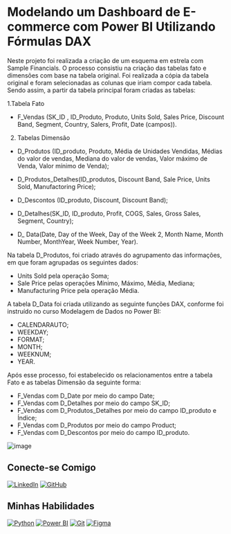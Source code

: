 # Modelando um Dashboard de E-commerce com Power BI Utilizando Fórmulas DAX


Neste projeto foi realizada a criação de um esquema em estrela com Sample Financials. O processo consistiu na  criação das tabelas fato e  dimensões com base na tabela original.  Foi realizada a cópia da tabela original e foram selecionadas as colunas que iriam compor cada tabela. Sendo assim, a partir da tabela principal foram criadas as tabelas:

 1.Tabela Fato
 - F_Vendas (SK_ID , ID_Produto, Produto, Units Sold, Sales Price, Discount Band, Segment, Country, Salers, Profit, Date (campos)).
 
 2. Tabelas Dimensão
 -  D_Produtos (ID_produto, Produto, Média de Unidades Vendidas, Médias do valor de vendas, Mediana do valor de vendas, Valor máximo de Venda, Valor mínimo de Venda);
 
 -  D_Produtos_Detalhes(ID_produtos, Discount Band, Sale Price, Units Sold, Manufactoring Price);
 
 -  D_Descontos (ID_produto, Discount, Discount Band);
 
 -  D_Detalhes(SK_ID, ID_produto, Profit, COGS, Sales, Gross Sales, Segment, Country);
 
 - D_ Data(Date, Day of the Week, Day of the Week 2, Month Name, Month Number, MonthYear, Week Number, Year).

Na tabela D_Produtos, foi criado através do agrupamento das informações,  em que foram agrupadas os seguintes dados:
 
 - Units Sold pela operação Soma;
 - Sale Price pelas operações Mínimo, Máximo, Média, Mediana;
 - Manufacturing Price pela operação Média.

A tabela D_Data foi criada utilizando as seguinte funções DAX, conforme foi instruído no curso Modelagem de Dados no Power BI: 

 - CALENDARAUTO;
 - WEEKDAY;
 - FORMAT;
 - MONTH;
 - WEEKNUM;
 - YEAR.

Após esse processo, foi estabelecido os relacionamentos entre a tabela Fato e as tabelas Dimensão da seguinte forma:

 - F_Vendas com D_Date por meio do campo Date;
 - F_Vendas com D_Detalhes por meio do campo SK_ID;
 - F_Vendas com D_Produtos_Detalhes por meio do campo ID_produto e Índice;
 - F_Vendas com D_Produtos por meio do campo Product;
 - F_Vendas com D_Descontos por meio do campo ID_produto.




![image](https://github.com/user-attachments/assets/80c0811f-e0b8-4e1f-9c56-942c806e1a75)



## Conecte-se Comigo


[![LinkedIn](https://camo.githubusercontent.com/8c0692475a5bfc1d9e7361074bdb648e567cae7b5b40ffd32adae31180b0d7b6/68747470733a2f2f696d672e736869656c64732e696f2f62616467652f4c696e6b6564496e2d3030373742353f7374796c653d666f722d7468652d6261646765266c6f676f3d6c696e6b6564696e266c6f676f436f6c6f723d7768697465)](https://www.linkedin.com/in/julianaguilhermepinheiro/)  [![GitHub](https://camo.githubusercontent.com/17a3cfebe6cf2dcf7b339b7b008adb9a55ddc15aec622a27a2a66b207e1e357a/68747470733a2f2f696d672e736869656c64732e696f2f62616467652f4769744875622d3130303030303f7374796c653d666f722d7468652d6261646765266c6f676f3d676974687562266c6f676f436f6c6f723d7768697465)](https://github.com/pinheirojubs)

## Minhas Habilidades

[](https://github.com/pinheirojubs/Power-Bi-Projetos/tree/main/Dashboard%20de%20Vendas%20com%20Power%20BI%20utilizando%20Star%20Schema#minhas-habilidades)

[![Python](https://camo.githubusercontent.com/0d0779a129f1dcf6c31613b701fe0646fd4e4d2ed2a7cbd61b27fd5514baa938/68747470733a2f2f696d672e736869656c64732e696f2f62616467652f707974686f6e2d3336373041303f7374796c653d666f722d7468652d6261646765266c6f676f3d707974686f6e266c6f676f436f6c6f723d666664643534)](https://camo.githubusercontent.com/0d0779a129f1dcf6c31613b701fe0646fd4e4d2ed2a7cbd61b27fd5514baa938/68747470733a2f2f696d672e736869656c64732e696f2f62616467652f707974686f6e2d3336373041303f7374796c653d666f722d7468652d6261646765266c6f676f3d707974686f6e266c6f676f436f6c6f723d666664643534)  [![Power BI](https://camo.githubusercontent.com/7dd9281054f25ab69ec6b288ff71fd0d7eb42ed7d102a6453477b57bcc32a7cb/68747470733a2f2f696d672e736869656c64732e696f2f62616467652f506f77657242492d4637444631453f7374796c653d666f722d7468652d6261646765266c6f676f3d706f7765726269266c6f676f436f6c6f723d626c61636b)](https://camo.githubusercontent.com/7dd9281054f25ab69ec6b288ff71fd0d7eb42ed7d102a6453477b57bcc32a7cb/68747470733a2f2f696d672e736869656c64732e696f2f62616467652f506f77657242492d4637444631453f7374796c653d666f722d7468652d6261646765266c6f676f3d706f7765726269266c6f676f436f6c6f723d626c61636b)  [![Git](https://camo.githubusercontent.com/b0fb9ad6573ab51d6f22e6fcee7089903fc245c8ef5721219e061a223477e0ad/68747470733a2f2f696d672e736869656c64732e696f2f62616467652f4749542d4534344333303f7374796c653d666f722d7468652d6261646765266c6f676f3d676974266c6f676f436f6c6f723d7768697465)](https://camo.githubusercontent.com/b0fb9ad6573ab51d6f22e6fcee7089903fc245c8ef5721219e061a223477e0ad/68747470733a2f2f696d672e736869656c64732e696f2f62616467652f4749542d4534344333303f7374796c653d666f722d7468652d6261646765266c6f676f3d676974266c6f676f436f6c6f723d7768697465)  [![Figma](https://camo.githubusercontent.com/4605bf06dfa0a3e76faa53d4437fc8ef8d9eb3cc231e11339e4840831f2d7b0a/68747470733a2f2f696d672e736869656c64732e696f2f62616467652f4669676d612d3639363936393f7374796c653d666f722d7468652d6261646765266c6f676f3d6669676d61266c6f676f436f6c6f723d6669676d61)](https://camo.githubusercontent.com/4605bf06dfa0a3e76faa53d4437fc8ef8d9eb3cc231e11339e4840831f2d7b0a/68747470733a2f2f696d672e736869656c64732e696f2f62616467652f4669676d612d3639363936393f7374796c653d666f722d7468652d6261646765266c6f676f3d6669676d61266c6f676f436f6c6f723d6669676d61)
